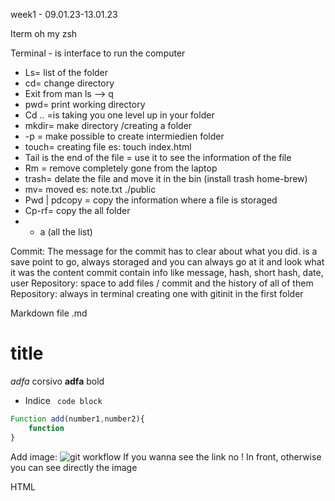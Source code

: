 week1 - 09.01.23-13.01.23

Iterm
oh my zsh

Terminal - is interface to run the computer

- Ls= list of the folder
- cd= change directory
- Exit from man ls —> q
- pwd= print working directory
- Cd .. =is taking you one level up in your folder
- mkdir= make directory /creating a folder
- -p = make possible to create intermiedien folder
- touch= creating file es: touch index.html
- Tail is the end of the file = use it to see the information of the file
- Rm = remove completely gone from the laptop
- trash= delate the file and move it in the bin (install trash home-brew)
- mv= moved es: note.txt ./public
- Pwd | pdcopy = copy the information where a file is storaged
- Cp-rf= copy the all folder
- - a (all the list)

Commit:
The message for the commit has to clear about what you did.
is a save point to go, always storaged and you can always go at it and look what it was the content commit contain info like message, hash, short hash, date, user
Repository: space to add files / commit and the history of all of them
Repository: always in terminal creating one with gitinit in the first folder

Markdown file .md

# title

_adfa_ corsivo
**adfa** bold

- Indice
  ` code block`

```js
Function add(number1,number2){
	function
}
```

Add image:
![git workflow](./git-worlflow.png)
If you wanna see the link no ! In front, otherwise you can see directly the image

HTML
